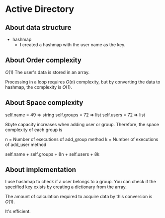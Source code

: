 # Active Directory

## About data structure
- hashmap
  - I created a hashmap with the user name as the key.
## About Order complexity
$O(1)$
The user's data is stored in an array.

Processing in a loop requires $O(n)$ complexity, but by converting the data to hashmap, the complexity is $O(1)$.

## About Space complexity
self.name = 49 => string
self.groups = 72 => list
self.users = 72 => list

8byte capacity increases when adding user or group.
Therefore, the space complexity of each group is

n = Number of executions of add_group method
k = Number of executions of add_user method

self.name + self.groups + 8n + self.users + 8k

## About implementation

I use hashmap to check if a user belongs to a group.
You can check if the specified key exists by creating a dictionary from the array.

The amount of calculation required to acquire data by this conversion is $O(1)$.

It's efficient.
